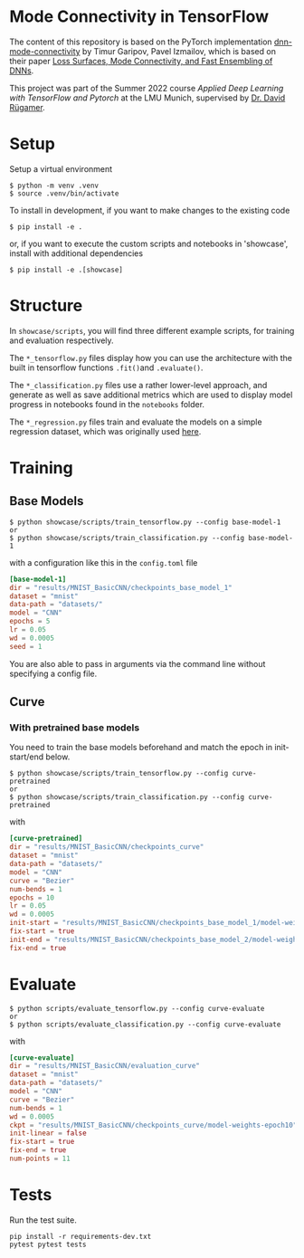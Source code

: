 # Mode Connectivity in TensorFlow

The content of this repository is based on the PyTorch implementation [dnn-mode-connectivity](https://github.com/timgaripov/dnn-mode-connectivity) by Timur Garipov, Pavel Izmailov, which is based on their paper [Loss Surfaces, Mode Connectivity, and Fast Ensembling of DNNs](https://arxiv.org/abs/1802.10026).

This project was part of the Summer 2022 course *Applied Deep Learning with TensorFlow and Pytorch* at the LMU Munich, supervised by [Dr. David Rügamer](https://www.slds.stat.uni-muenchen.de/people/ruegamer/).

# Setup

Setup a virtual environment

```shell
$ python -m venv .venv
$ source .venv/bin/activate
```

To install in development, if you want to make changes to the existing code

```shell
$ pip install -e .
```

or, if you want to execute the custom scripts and notebooks in 'showcase', install with additional dependencies

```shell
$ pip install -e .[showcase]
```

# Structure

In `showcase/scripts`, you will find three different example scripts, for training and evaluation respectively. 

The `*_tensorflow.py` files display how you can use the architecture with the built in tensorflow functions `.fit()`and `.evaluate()`.

The `*_classification.py` files use a rather lower-level approach, and generate as well as save additional metrics which are used to display model progress in notebooks found in the `notebooks` folder.

The `*_regression.py` files train and evaluate the models on a simple regression dataset, which was originally used [here](https://github.com/wjmaddox/drbayes/blob/master/experiments/synthetic_regression/ckpts/data.npy).


# Training

## Base Models

```shell
$ python showcase/scripts/train_tensorflow.py --config base-model-1
or
$ python showcase/scripts/train_classification.py --config base-model-1
```
with a configuration like this in the `config.toml` file
```toml
[base-model-1]
dir = "results/MNIST_BasicCNN/checkpoints_base_model_1"
dataset = "mnist"
data-path = "datasets/"
model = "CNN"
epochs = 5
lr = 0.05
wd = 0.0005
seed = 1
```

You are also able to pass in arguments via the command line without specifying a config file.

## Curve
### With pretrained base models

You need to train the base models beforehand and match the epoch in init-start/end below.

```shell
$ python showcase/scripts/train_tensorflow.py --config curve-pretrained
or
$ python showcase/scripts/train_classification.py --config curve-pretrained
```
with 
```toml
[curve-pretrained]
dir = "results/MNIST_BasicCNN/checkpoints_curve"
dataset = "mnist"
data-path = "datasets/"
model = "CNN"
curve = "Bezier"
num-bends = 1
epochs = 10
lr = 0.05
wd = 0.0005
init-start = "results/MNIST_BasicCNN/checkpoints_base_model_1/model-weights-epoch5"
fix-start = true
init-end = "results/MNIST_BasicCNN/checkpoints_base_model_2/model-weights-epoch5"
fix-end = true
```

# Evaluate

```shell
$ python scripts/evaluate_tensorflow.py --config curve-evaluate
or
$ python scripts/evaluate_classification.py --config curve-evaluate
```
with
```toml
[curve-evaluate]
dir = "results/MNIST_BasicCNN/evaluation_curve"
dataset = "mnist"
data-path = "datasets/"
model = "CNN"
curve = "Bezier"
num-bends = 1
wd = 0.0005
ckpt = "results/MNIST_BasicCNN/checkpoints_curve/model-weights-epoch10"
init-linear = false
fix-start = true
fix-end = true
num-points = 11
```


# Tests

Run the test suite.

```shell
pip install -r requirements-dev.txt
pytest pytest tests
```
